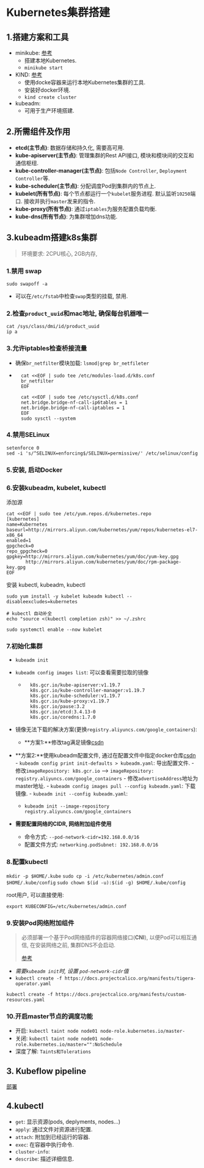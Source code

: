 # Kubernetes集群搭建

## 1.搭建方案和工具

- minikube: [参考](https://minikube.sigs.k8s.io/docs/start/)
    - 搭建本地Kubernetes.
    - `minikube start`
- KIND: [参考](https://kind.sigs.k8s.io/)
    - 使用docke容器来运行本地Kubernetes集群的工具.
    - 安装好docker环境. 
    - `kind create cluster`
- kubeadm: 
    - 可用于生产环境搭建.

## 2.所需组件及作用

- **etcd(主节点)**: 数据存储和持久化, 需要高可用.
- **kube-apiserver(主节点)**: 管理集群的Rest API接口, 模块和模块间的交互和通信枢纽.
- **kube-controller-manager(主节点)**:  包括`Node Controller`, `Deployment Controller`等.
- **kube-scheduler(主节点)**: 分配调度Pod到集群内的节点上.
- **kubelet(所有节点)**: 每个节点都运行一个`kubelet`服务进程. 默认监听`10250`端口. 接收并执行`master`发来的指令.
- **kube-proxy(所有节点)**: 通过`iptables`为服务配置负载均衡.
- **kube-dns(所有节点)**: 为集群增加dns功能.

## 3.kubeadm搭建k8s集群

> 环境要求: 2CPU核心, 2GB内存, 

### 1.禁用 swap

```shell
sudo swapoff -a
```

- 可以在`/etc/fstab`中检查`swap`类型的挂载, 禁用.

### 2.检查`product_uuid`和mac地址, 确保每台机器唯一

```shell
cat /sys/class/dmi/id/product_uuid
ip a
```

### 3.允许iptables检查桥接流量

- 确保`br_netfilter`模块加载: `lsmod|grep br_netfileter`

- ```shell
    cat <<EOF | sudo tee /etc/modules-load.d/k8s.conf
    br_netfilter
    EOF
    
    cat <<EOF | sudo tee /etc/sysctl.d/k8s.conf
    net.bridge.bridge-nf-call-ip6tables = 1
    net.bridge.bridge-nf-call-iptables = 1
    EOF
    sudo sysctl --system
    ```

### 4.禁用SELinux

```shell
setenforce 0
sed -i 's/^SELINUX=enforcing$/SELINUX=permissive/' /etc/selinux/config
```

### 5.安装, 启动Docker

### 6.安装kubeadm, kubelet, kubectl

添加源

```shell
cat <<EOF | sudo tee /etc/yum.repos.d/kubernetes.repo
[kubernetes]
name=Kubernetes
baseurl=http://mirrors.aliyun.com/kubernetes/yum/repos/kubernetes-el7-x86_64
enabled=1
gpgcheck=0
repo_gpgcheck=0
gpgkey=http://mirrors.aliyun.com/kubernetes/yum/doc/yum-key.gpg
       http://mirrors.aliyun.com/kubernetes/yum/doc/rpm-package-key.gpg
EOF
```

安装 kubectl, kubeadm, kubectl

```shell
sudo yum install -y kubelet kubeadm kubectl --disableexcludes=kubernetes

# kubectl 自动补全
echo "source <(kubectl completion zsh)" >> ~/.zshrc

sudo systemctl enable --now kubelet
```

### 7.初始化集群

- `kubeadm init`

- `kubeadm config images list`: 可以查看需要拉取的镜像

    - ```
        k8s.gcr.io/kube-apiserver:v1.19.7
        k8s.gcr.io/kube-controller-manager:v1.19.7
        k8s.gcr.io/kube-scheduler:v1.19.7
        k8s.gcr.io/kube-proxy:v1.19.7
        k8s.gcr.io/pause:3.2
        k8s.gcr.io/etcd:3.4.13-0
        k8s.gcr.io/coredns:1.7.0
        ```

- 镜像无法下载的解决方案(更换`registry.aliyuncs.com/google_containers`):
    
    - **方案1:**修改tag满足镜像[csdn](https://blog.csdn.net/zhongbeida_xue/article/details/104615259)
- **方案2:**使用kubeadm配置文件, 通过在配置文件中指定docker仓库[csdn](https://blog.csdn.net/zhongbeida_xue/article/details/104615259)
        - `kubeadm config print init-defaults > kubeadm.yaml`: 导出配置文件.
            - 修改`imageRepository: k8s.gcr.io` --> `imageRepository: registry.aliyuncs.com/google_containers`
            - 修改`advertiseAddress`地址为master地址.
            - `kubeadm config images pull --config kubeadm.yaml`: 下载镜像.
            - `kubeadm init --config kubeadm.yaml`: 
    
    - `kubeadm init --image-repository registry.aliyuncs.com/google_containers`
    
- **需要配置网络的CIDR, 网络附加组件使用**

    - 命令方式: `--pod-network-cidr=192.168.0.0/16`
    - 配置文件方式: `networking.podSubnet: 192.168.0.0/16`

### 8.配置kubectl

  `mkdir -p $HOME/.kube`
  `sudo cp -i /etc/kubernetes/admin.conf $HOME/.kube/config`
  `sudo chown $(id -u):$(id -g) $HOME/.kube/config`

root用户, 可以直接使用: 

  `export KUBECONFIG=/etc/kubernetes/admin.conf`

### 9.安装Pod网络附加组件

> 必须部署一个基于Pod网络插件的容器网络接口(**CNI**), 以便Pod可以相互通信, 在安装网络之前, 集群DNS不会启动.
>
> [参考](https://docs.projectcalico.org/getting-started/kubernetes/quickstart)

- *需要`kubeadm init`时, 设置 `pod-network-cidr`值*
- `kubectl create -f https://docs.projectcalico.org/manifests/tigera-operator.yaml`

`kubectl create -f https://docs.projectcalico.org/manifests/custom-resources.yaml`

### 10.开启master节点的调度功能

- 开启: `kubectl taint node node01 node-role.kubernetes.io/master-`
- 关闭: `kubectl taint node node01 node-role.kubernetes.io/master="":NoSchedule`
- 深度了解: `Taints和Tolerations`

## 3. Kubeflow pipeline

[部署](https://www.kubeflow.org/docs/components/pipelines/installation/standalone-deployment/)

## 4.kubectl

- `get`: 显示资源(pods, deplyments, nodes...)
- `apply`: 通过文件对资源进行配置.
- `attach`: 附加到已经运行的容器.
- `exec`: 在容器中执行命令.
- `cluster-info`:  
- `describe`: 描述详细信息.